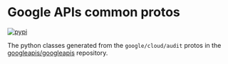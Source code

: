 
# Google APIs common protos

[![pypi](https://img.shields.io/pypi/v/google-cloud-audit-log.svg)](https://pypi.org/project/google-cloud-audit-log/)


The python classes generated from the `google/cloud/audit`
protos in the [googleapis/googleapis](https://github.com/googleapis/googleapis/tree/master/google/cloud/audit) repository.
